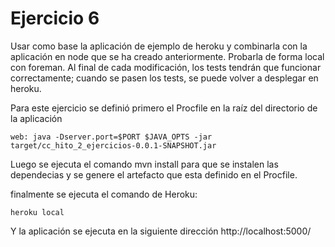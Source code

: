 # Ejercicio 6
Usar como base la aplicación de ejemplo de heroku y combinarla con la aplicación en node que se ha creado anteriormente. 
Probarla de forma local con foreman. Al final de cada modificación, los tests tendrán que funcionar correctamente;
cuando se pasen los tests, se puede volver a desplegar en heroku.

Para este ejercicio se  definió primero el Procfile en la raíz del directorio de la aplicación
~~~
web: java -Dserver.port=$PORT $JAVA_OPTS -jar target/cc_hito_2_ejercicios-0.0.1-SNAPSHOT.jar
~~~
Luego se ejecuta el comando mvn install para que se instalen las dependecias y se genere el artefacto que esta definido 
en el Procfile.

finalmente se ejecuta el comando de Heroku:
~~~
heroku local
~~~
Y la aplicación se ejecuta en la siguiente dirección http://localhost:5000/



